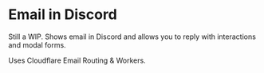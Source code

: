 # Email in Discord

Still a WIP. Shows email in Discord and allows you to reply with interactions and modal forms. 

Uses Cloudflare Email Routing & Workers.

